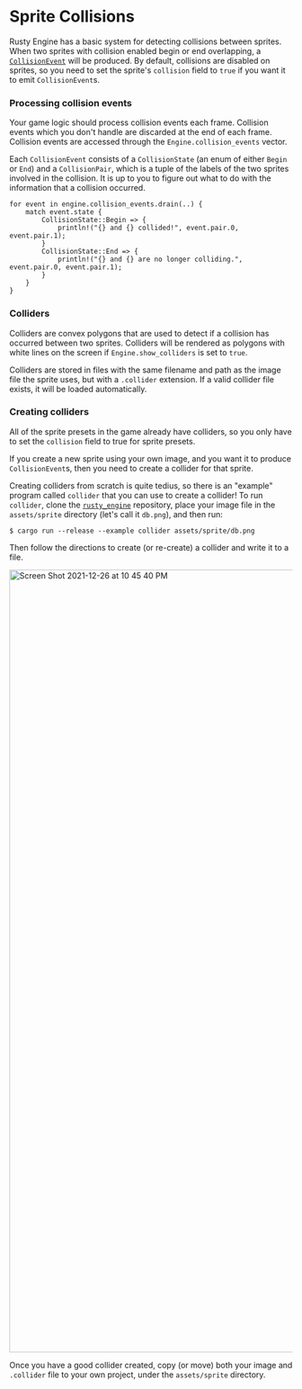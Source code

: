 # Sprite Collisions

Rusty Engine has a basic system for detecting collisions between sprites. When two sprites with collision enabled begin or end overlapping, a [`CollisionEvent`](https://docs.rs/rusty_engine/latest/rusty_engine/physics/struct.CollisionEvent.html) will be produced. By default, collisions are disabled on sprites, so you need to set the sprite's `collision` field to `true` if you want it to emit `CollisionEvent`s.

### Processing collision events

Your game logic should process collision events each frame. Collision events which you don't handle are discarded at the end of each frame. Collision events are accessed through the `Engine.collision_events` vector.

Each `CollisionEvent` consists of a `CollisionState` (an enum of either `Begin` or `End`) and a `CollisionPair`, which is a tuple of the labels of the two sprites involved in the collision. It is up to you to figure out what to do with the information that a collision occurred.


```rust,ignored
for event in engine.collision_events.drain(..) {
    match event.state {
        CollisionState::Begin => {
            println!("{} and {} collided!", event.pair.0, event.pair.1);
        }
        CollisionState::End => {
            println!("{} and {} are no longer colliding.", event.pair.0, event.pair.1);
        }
    }
}
```

### Colliders

Colliders are convex polygons that are used to detect if a collision has occurred between two sprites. Colliders will be rendered as polygons with white lines on the screen if `Engine.show_colliders` is set to `true`.

Colliders are stored in files with the same filename and path as the image file the sprite uses, but with a `.collider` extension. If a valid collider file exists, it will be loaded automatically. 

### Creating colliders

All of the sprite presets in the game already have colliders, so you only have to set the `collision` field to true for sprite presets.

If you create a new sprite using your own image, and you want it to produce `CollisionEvent`s, then you need to create a collider for that sprite.

Creating colliders from scratch is quite tedius, so there is an "example" program called `collider` that you can use to create a collider! To run `collider`, clone the [`rusty_engine`](https://github.com/CleanCut/rusty_engine/) repository, place your image file in the `assets/sprite` directory (let's call it `db.png`), and then run:

```text
$ cargo run --release --example collider assets/sprite/db.png
```

Then follow the directions to create (or re-create) a collider and write it to a file.

<img width="1392" alt="Screen Shot 2021-12-26 at 10 45 40 PM" src="https://user-images.githubusercontent.com/5838512/147438683-c8af2db7-66dd-463c-a269-d03f37869496.png">

Once you have a good collider created, copy (or move) both your image and `.collider` file to your own project, under the `assets/sprite` directory.
